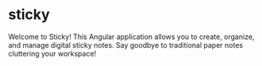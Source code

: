 # sticky
Welcome to Sticky! This Angular application allows you to create, organize, and manage digital sticky notes. Say goodbye to traditional paper notes cluttering your workspace!

